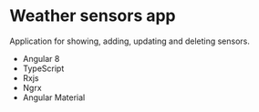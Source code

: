 # Weather sensors app

Application for showing, adding, updating and deleting sensors.

- Angular 8
- TypeScript
- Rxjs
- Ngrx
- Angular Material
